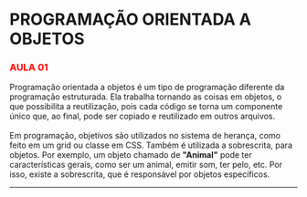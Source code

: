 # PROGRAMAÇÃO ORIENTADA A OBJETOS
### <font style="color: red"> **AULA 01** </font> 
<p >Programação orientada a objetos é um tipo de programação diferente da programação estruturada. Ela trabalha tornando as coisas em objetos, o que  possibilita a reutilização, pois cada código se torna um componente único que, ao final, pode ser copiado e reutilizado em outros arquivos.
<br><br>
Em programação, objetivos são utilizados no sistema de herança, como feito em um grid ou classe em CSS. Também é utilizada a sobrescrita, para objetos. Por exemplo, um objeto chamado de <b>"Animal"</b> pode ter características gerais, como ser um animal, emitir som, ter pelo, etc. Por isso, existe a sobrescrita, que é responsável por objetos específicos.</p>

---